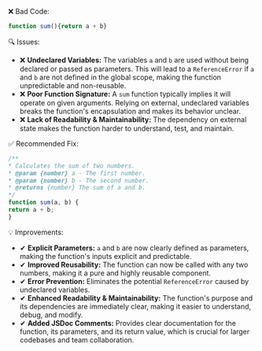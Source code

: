 ❌ Bad Code:
```javascript
function sum(){return a + b}
```

🔍 Issues:
* ❌ **Undeclared Variables:** The variables `a` and `b` are used without being declared or passed as parameters. This
will lead to a `ReferenceError` if `a` and `b` are not defined in the global scope, making the function unpredictable
and non-reusable.
* ❌ **Poor Function Signature:** A `sum` function typically implies it will operate on given arguments. Relying on
external, undeclared variables breaks the function's encapsulation and makes its behavior unclear.
* ❌ **Lack of Readability & Maintainability:** The dependency on external state makes the function harder to understand,
test, and maintain.

✅ Recommended Fix:
```javascript
/**
* Calculates the sum of two numbers.
* @param {number} a - The first number.
* @param {number} b - The second number.
* @returns {number} The sum of a and b.
*/
function sum(a, b) {
return a + b;
}
```

💡 Improvements:
* ✔ **Explicit Parameters:** `a` and `b` are now clearly defined as parameters, making the function's inputs explicit
and predictable.
* ✔ **Improved Reusability:** The function can now be called with any two numbers, making it a pure and highly reusable
component.
* ✔ **Error Prevention:** Eliminates the potential `ReferenceError` caused by undeclared variables.
* ✔ **Enhanced Readability & Maintainability:** The function's purpose and its dependencies are immediately clear,
making it easier to understand, debug, and modify.
* ✔ **Added JSDoc Comments:** Provides clear documentation for the function, its parameters, and its return value, which
is crucial for larger codebases and team collaboration.